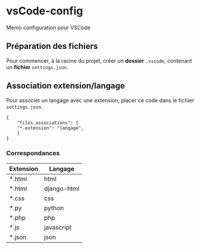 # vsCode-config
Memo configuration pour VSCode

## Préparation des fichiers
Pour commencer, à la racine du projet, créer un **dossier** `.vscode`, contenant un **fichier** `settings.json`.

## Association extension/langage
Pour associer un langage avec une extension, placer ce code dans le fichier `settings.json`.

    {
        "files.associations": {
        "*.extension": "langage",
        }
    }
    
### Correspondances
|Extension|   Langage   |
|---------|-------------|
|  *.html |    html     |
|  *.html | django-html |
|  *.css  |     css     |
|  *.py   |    python   |
|  *.php  |     php     |
|  *.js   | javascript  |
|  *.json |    json     |
